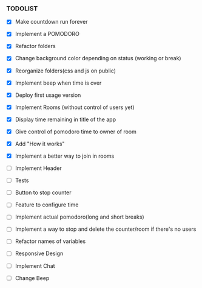 ### TODOLIST

 - [x] Make countdown run forever
 - [x] Implement a POMODORO
 - [x] Refactor folders 
 - [x] Change background color depending on status (working or break)
 - [x] Reorganize folders(css and js on public)
 - [X] Implement beep when time is over
 - [x] Deploy first usage version 
 - [x] Implement Rooms (without control of users yet)
 - [x] Display time remaining in title of the app
 - [x] Give control of pomodoro time to owner of room
 - [x] Add "How it works"

 - [x] Implement a better way to join in rooms
 - [ ] Implement Header
 - [ ] Tests
 
 - [ ] Button to stop counter
 - [ ] Feature to configure time
 - [ ] Implement actual pomodoro(long and short breaks)
 - [ ] Implement a way to stop and delete the counter/room if there's no users
 
 - [ ] Refactor names of variables
 - [ ] Responsive Design
 
 - [ ] Implement Chat
 - [ ] Change Beep
